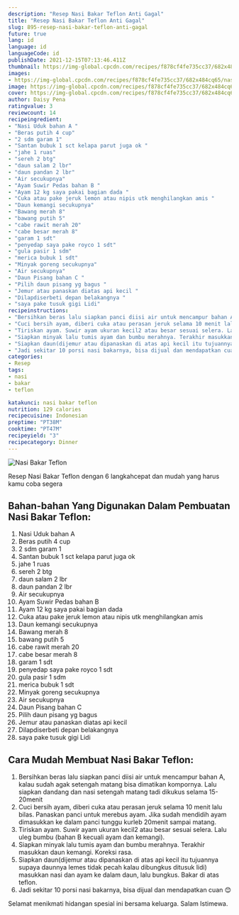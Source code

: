 ```yaml
---
description: "Resep Nasi Bakar Teflon Anti Gagal"
title: "Resep Nasi Bakar Teflon Anti Gagal"
slug: 895-resep-nasi-bakar-teflon-anti-gagal
future: true
lang: id
language: id
languageCode: id
publishDate: 2021-12-15T07:13:46.411Z 
thumbnail: https://img-global.cpcdn.com/recipes/f878cf4fe735cc37/682x484cq65/nasi-bakar-teflon-foto-resep-utama.png
images:
- https://img-global.cpcdn.com/recipes/f878cf4fe735cc37/682x484cq65/nasi-bakar-teflon-foto-resep-utama.png
image: https://img-global.cpcdn.com/recipes/f878cf4fe735cc37/682x484cq65/nasi-bakar-teflon-foto-resep-utama.png
cover: https://img-global.cpcdn.com/recipes/f878cf4fe735cc37/682x484cq65/nasi-bakar-teflon-foto-resep-utama.png
author: Daisy Pena
ratingvalue: 3
reviewcount: 14
recipeingredient:
- "Nasi Uduk bahan A "
- "Beras putih 4 cup"
- "2 sdm garam 1"
- "Santan bubuk 1 sct kelapa parut juga ok "
- "jahe 1 ruas"
- "sereh 2 btg"
- "daun salam 2 lbr"
- "daun pandan 2 lbr"
- "Air secukupnya"
- "Ayam Suwir Pedas bahan B "
- "Ayam 12 kg saya pakai bagian dada "
- "Cuka atau pake jeruk lemon atau nipis utk menghilangkan amis "
- "Daun kemangi secukupnya"
- "Bawang merah 8"
- "bawang putih 5"
- "cabe rawit merah 20"
- "cabe besar merah 8"
- "garam 1 sdt"
- "penyedap saya pake royco 1 sdt"
- "gula pasir 1 sdm"
- "merica bubuk 1 sdt"
- "Minyak goreng secukupnya"
- "Air secukupnya"
- "Daun Pisang bahan C "
- "Pilih daun pisang yg bagus "
- "Jemur atau panaskan diatas api kecil "
- "Dilapdiserbeti depan belakangnya "
- "saya pake tusuk gigi Lidi"
recipeinstructions:
- "Bersihkan beras lalu siapkan panci diisi air untuk mencampur bahan A, kalau sudah agak setengah matang bisa dimatikan kompornya. Lalu siapkan dandang dan nasi setengah matang tadi dikukus selama 15-20menit"
- "Cuci bersih ayam, diberi cuka atau perasan jeruk selama 10 menit lalu bilas. Panaskan panci untuk merebus ayam. Jika sudah mendidih ayam dimasukkan ke dalam panci tunggu kurleb 20menit sampai matang."
- "Tiriskan ayam. Suwir ayam ukuran kecil2 atau besar sesuai selera. Lalu uleg bumbu (bahan B kecuali ayam dan kemangi)."
- "Siapkan minyak lalu tumis ayam dan bumbu merahnya. Terakhir masukkan daun kemangi. Koreksi rasa."
- "Siapkan daun(dijemur atau dipanaskan di atas api kecil itu tujuannya supaya daunnya lemes tidak pecah kalau dibungkus ditusuk lidi) masukkan nasi dan ayam ke dalam daun, lalu bungkus. Bakar di atas teflon."
- "Jadi sekitar 10 porsi nasi bakarnya, bisa dijual dan mendapatkan cuan 😊"
categories:
- Resep
tags:
- nasi
- bakar
- teflon

katakunci: nasi bakar teflon 
nutrition: 129 calories
recipecuisine: Indonesian
preptime: "PT38M"
cooktime: "PT47M"
recipeyield: "3"
recipecategory: Dinner
---
```



![Nasi Bakar Teflon](https://img-global.cpcdn.com/recipes/f878cf4fe735cc37/682x484cq65/nasi-bakar-teflon-foto-resep-utama.png)

Resep Nasi Bakar Teflon    dengan 6 langkahcepat dan mudah yang harus kamu coba segera

<!--inarticleads1-->

## Bahan-bahan Yang Digunakan Dalam Pembuatan Nasi Bakar Teflon:

1. Nasi Uduk bahan A 
1. Beras putih 4 cup
1. 2 sdm garam 1
1. Santan bubuk 1 sct kelapa parut juga ok 
1. jahe 1 ruas
1. sereh 2 btg
1. daun salam 2 lbr
1. daun pandan 2 lbr
1. Air secukupnya
1. Ayam Suwir Pedas bahan B 
1. Ayam 12 kg saya pakai bagian dada 
1. Cuka atau pake jeruk lemon atau nipis utk menghilangkan amis 
1. Daun kemangi secukupnya
1. Bawang merah 8
1. bawang putih 5
1. cabe rawit merah 20
1. cabe besar merah 8
1. garam 1 sdt
1. penyedap saya pake royco 1 sdt
1. gula pasir 1 sdm
1. merica bubuk 1 sdt
1. Minyak goreng secukupnya
1. Air secukupnya
1. Daun Pisang bahan C 
1. Pilih daun pisang yg bagus 
1. Jemur atau panaskan diatas api kecil 
1. Dilapdiserbeti depan belakangnya 
1. saya pake tusuk gigi Lidi



<!--inarticleads2-->

## Cara Mudah Membuat Nasi Bakar Teflon:

1. Bersihkan beras lalu siapkan panci diisi air untuk mencampur bahan A, kalau sudah agak setengah matang bisa dimatikan kompornya. Lalu siapkan dandang dan nasi setengah matang tadi dikukus selama 15-20menit
1. Cuci bersih ayam, diberi cuka atau perasan jeruk selama 10 menit lalu bilas. Panaskan panci untuk merebus ayam. Jika sudah mendidih ayam dimasukkan ke dalam panci tunggu kurleb 20menit sampai matang.
1. Tiriskan ayam. Suwir ayam ukuran kecil2 atau besar sesuai selera. Lalu uleg bumbu (bahan B kecuali ayam dan kemangi).
1. Siapkan minyak lalu tumis ayam dan bumbu merahnya. Terakhir masukkan daun kemangi. Koreksi rasa.
1. Siapkan daun(dijemur atau dipanaskan di atas api kecil itu tujuannya supaya daunnya lemes tidak pecah kalau dibungkus ditusuk lidi) masukkan nasi dan ayam ke dalam daun, lalu bungkus. Bakar di atas teflon.
1. Jadi sekitar 10 porsi nasi bakarnya, bisa dijual dan mendapatkan cuan 😊




Selamat menikmati hidangan spesial ini bersama keluarga. Salam Istimewa.

